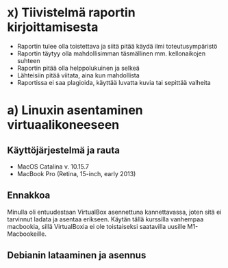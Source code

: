 # x) Tiivistelmä raportin kirjoittamisesta

- Raportin tulee olla toistettava ja siitä pitää käydä ilmi toteutusympäristö
- Raportin täytyy olla mahdollisimman täsmällinen mm. kellonaikojen suhteen
- Raportin pitää olla helppolukuinen ja selkeä
- Lähteisiin pitää viitata, aina kun mahdollista
- Raportissa ei saa plagioida, käyttää luvatta kuvia tai sepittää valheita

# a) Linuxin asentaminen virtuaalikoneeseen

## Käyttöjärjestelmä ja rauta
- MacOS Catalina v. 10.15.7
- MacBook Pro (Retina, 15-inch, early 2013)

## Ennakkoa
Minulla oli entuudestaan VirtualBox asennettuna kannettavassa, joten sitä ei tarvinnut ladata ja asentaa erikseen. Käytän tällä kurssilla vanhempaa macbookia, sillä VirtualBoxia ei ole toistaiseksi saatavilla uusille M1-Macbookeille.

## Debianin lataaminen ja asennus

